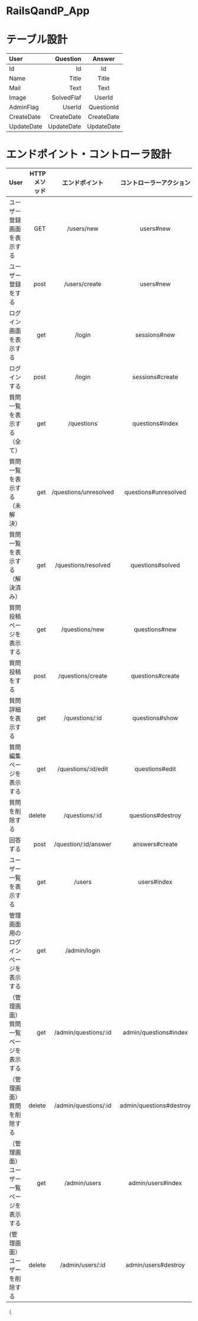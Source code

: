 # RailsQandP_App

# テーブル設計
|    User    |  Question  |   Answer   |
|:-----------|-----------:|:----------:|
| Id         | Id         | Id         |
| Name       | Title      | Title      |
| Mail       | Text       | Text       |
| Image      | SolvedFlaf | UserId     |
| AdminFlag  | UserId     | QuestionId |
| CreateDate | CreateDate | CreateDate |
| UpdateDate | UpdateDate | UpdateDate |


# エンドポイント・コントローラ設計
|    User                                |  HTTPメソッド  |          エンドポイント   |  コントローラーアクション      |
|:---------------------------------------|--------------:|:----------------------:|:---------------------------:|
| ユーザー登録画面を表示する                 | GET            | /users/new            | users#new	                |
| ユーザー登録をする                       | post            | /users/create         | users#new                |
|  ログイン画面を表示する                    | get            | /login                | sessions#new                |
| ログインする                            | post            | /login                | sessions#create                |
| 質問一覧を表示する（全て）                | get             | /questions            | questions#index                |
| 質問一覧を表示する（未解決）              | get             | /questions/unresolved | questions#unresolved                |
| 質問一覧を表示する（解決済み）            | get             | /questions/resolved   |  questions#solved               |
| 質問投稿ページを表示する                 | get             | /questions/new       | questions#new                  |
| 質問投稿をする			  | post            | /questions/create     |  questions#create               |
| 質問詳細を表示する	                 | get              | /questions/:id        |  questions#show               |
| 質問編集ページを表示する		| get              | /questions/:id/edit   |  questions#edit               |
| 質問を削除する                        | delete           | /questions/:id        |  questions#destroy               |
| 回答する                             | post             | /question/:id/answer  |  answers#create               |
| ユーザー一覧を表示する                 | get              | /users               |  users#index                    |
| 管理画面用のログインページを表示する     | get               | /admin/login |        | admin/sessions#new                |
| （管理画面）質問一覧ページを表示する     | get               | /admin/questions/:id  | admin/questions#index                |
| （管理画面）質問を削除する		 | delete             | /admin/questions/:id | admin/questions#destroy                |
| （管理画面）ユーザー一覧ページを表示する  |get                | /admin/users         |  admin/users#index               |
| (管理画面）ユーザーを削除する          | delete             | /admin/users/:id     |  admin/users#destroy               |

		

			
			
			
			


	
（			

